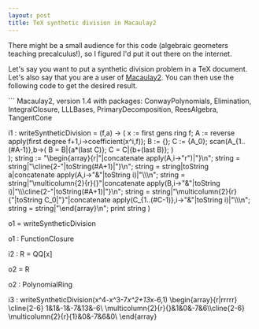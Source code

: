 ```yaml
---
layout: post
title: TeX synthetic division in Macaulay2
---
```


There might be a small audience for this code (algebraic geometers teaching precalculus!), so I figured I'd put it out there on the internet.

<p/>
Let's say you want to put a synthetic division problem in a TeX document. Let's also say that you are a user of <a href="http://www.math.uiuc.edu/Macaulay2/">Macaulay2</a>. You can then use the following code to get the desired result.

<p/>
```
Macaulay2, version 1.4
with packages: ConwayPolynomials, Elimination, IntegralClosure, LLLBases, PrimaryDecomposition, ReesAlgebra, TangentCone

i1 : writeSyntheticDivision = (f,a) -> (
     x := first gens ring f;
     A := reverse apply(first degree f+1,i->coefficient(x^i,f));
     B := {};
     C := {A_0};
     scan(A_{1..(#A-1)},b->(
               B = B|{a*(last C)};
               C = C|{b+(last B)};
               )       
      );
     string := "\\begin{array}{r|"|concatenate apply(A,i->"r")|"}\n";
     string = string|"\\cline{2-"|toString(#A+1)|"}\n";
     string = string|toString a|concatenate apply(A,i->"&"|toString i)|"\\\\\n";
     string = string|"\\multicolumn{2}{r}{}"|concatenate apply(B,i->"&"|toString i)|"\\\\\\cline{2-"|toString(#A+1)|"}\n";
     string = string|"\\multicolumn{2}{r}{"|toString C_0|"}"|concatenate apply(C_{1..(#C-1)},i->"&"|toString i)|"\\\\\n";
     string = string|"\\end{array}\n";
     print string
     )


o1 = writeSyntheticDivision

o1 : FunctionClosure

i2 : R = QQ[x]

o2 = R

o2 : PolynomialRing

i3 : writeSyntheticDivision(x^4-x^3-7*x^2+13*x-6,1)
\begin{array}{r|rrrrr}
\cline{2-6}
1&1&-1&-7&13&-6\\
\multicolumn{2}{r}{}&1&0&-7&6\\\cline{2-6}
\multicolumn{2}{r}{1}&0&-7&6&0\\
\end{array}
```

